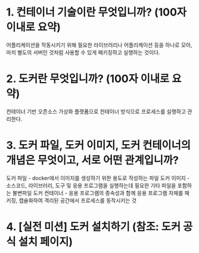# 1. 컨테이너 기술이란 무엇입니까? (100자 이내로 요약)
어플리케이션을 작동시키기 위해 필요한 라이브러리나 어플리케이션 등을 하나로 모아, 마치 별도의 서버인 것처럼 사용할 수 있게 패키징하고 실행하는 것이다.

# 2. 도커란 무엇입니까? (100자 이내로 요약)
컨테이너 기반 오픈소스 가상화 플랫폼으로 컨테이너 방식으로 프로세스를 실행하고 관리한다.

# 3. 도커 파일, 도커 이미지, 도커 컨테이너의 개념은 무엇이고, 서로 어떤 관계입니까?
도커 파일 - docker에서 이미지를 생성하기 위한 용도로 작성하는 파일
도커 이미지 - 소스코드, 라이브러리, 도구 및 응용 프로그램을 실행하는데 필요한 기타 파일을 포함하는 불변파일
도커 컨테이너 - 응용 프로그램의 종속성과 함께 응용 프로그램 자체를 패키징, 캡슐화하여 격리된 공간에서 프로세스를 동작시키는 것

# 4. [실전 미션] 도커 설치하기 (참조: 도커 공식 설치 페이지)
